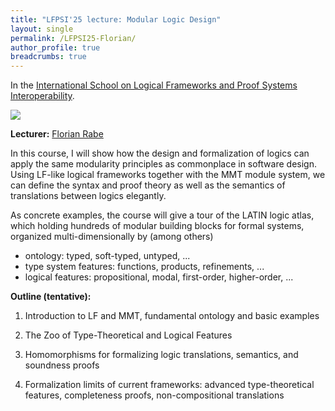 ```yaml
---
title: "LFPSI'25 lecture: Modular Logic Design"
layout: single
permalink: /LFPSI25-Florian/
author_profile: true
breadcrumbs: true
---
```


In the [International School on Logical Frameworks and Proof Systems Interoperability](../LFPSI25).

<img src="https://kwarc.info/people/frabe/florian_rabe_small.jpg">

**Lecturer:** [Florian Rabe](https://kwarc.info/people/frabe/)

In this course, I will show how the design and formalization of logics can apply the same modularity principles as commonplace in software design.
Using LF-like logical frameworks together with the MMT module system, we can define the syntax and proof theory as well as the semantics of translations between logics elegantly.

As concrete examples, the course will give a tour of the LATIN logic atlas, which holding hundreds of modular building blocks for formal systems, organized multi-dimensionally by (among others)
- ontology: typed, soft-typed, untyped, ...
- type system features: functions, products, refinements, ...
- logical features: propositional, modal, first-order, higher-order, ...


**Outline (tentative):**

1. Introduction to LF and MMT, fundamental ontology and basic examples

2. The Zoo of Type-Theoretical and Logical Features

3. Homomorphisms for formalizing logic translations, semantics, and soundness proofs

4. Formalization limits of current frameworks: advanced type-theoretical features, completeness proofs, non-compositional translations
